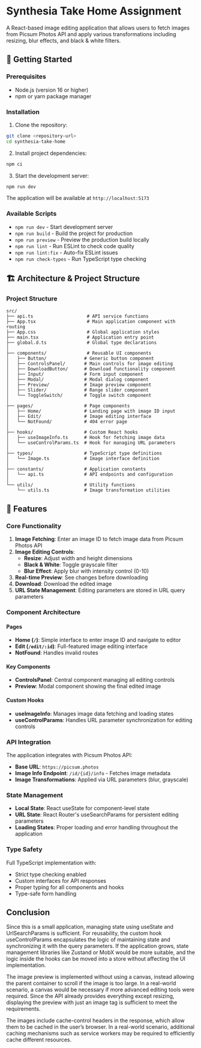 # Synthesia Take Home Assignment

A React-based image editing application that allows users to fetch images from Picsum Photos API and apply various transformations including resizing, blur effects, and black & white filters.

## 🚀 Getting Started

### Prerequisites

- Node.js (version 16 or higher)
- npm or yarn package manager

### Installation

1. Clone the repository:
```bash
git clone <repository-url>
cd synthesia-take-home
```

2. Install project dependencies:
```bash
npm ci
```

3. Start the development server:
```bash
npm run dev
```

The application will be available at `http://localhost:5173`

### Available Scripts

- `npm run dev` - Start development server
- `npm run build` - Build the project for production
- `npm run preview` - Preview the production build locally
- `npm run lint` - Run ESLint to check code quality
- `npm run lint:fix` - Auto-fix ESLint issues
- `npm run check-types` - Run TypeScript type checking

## 🏗️ Architecture & Project Structure


### Project Structure

```
src/
├── api.ts                    # API service functions
├── App.tsx                   # Main application component with routing
├── App.css                   # Global application styles
├── main.tsx                  # Application entry point
├── global.d.ts               # Global type declarations
│
├── components/               # Reusable UI components
│   ├── Button/              # Generic button component
│   ├── ControlsPanel/       # Main controls for image editing
│   ├── DownloadButton/      # Download functionality component
│   ├── Input/               # Form input component
│   ├── Modal/               # Modal dialog component
│   ├── Preview/             # Image preview component
│   ├── Slider/              # Range slider component
│   └── ToggleSwitch/        # Toggle switch component
│
├── pages/                   # Page components
│   ├── Home/                # Landing page with image ID input
│   ├── Edit/                # Image editing interface
│   └── NotFound/            # 404 error page
│
├── hooks/                   # Custom React hooks
│   ├── useImageInfo.ts      # Hook for fetching image data
│   └── useControlParams.ts  # Hook for managing URL parameters
│
├── types/                   # TypeScript type definitions
│   └── Image.ts             # Image interface definition
│
├── constants/               # Application constants
│   └── api.ts               # API endpoints and configuration
│
└── utils/                   # Utility functions
    └── utils.ts             # Image transformation utilities
```

## 🎯 Features

### Core Functionality

1. **Image Fetching**: Enter an image ID to fetch image data from Picsum Photos API
2. **Image Editing Controls**:
   - **Resize**: Adjust width and height dimensions
   - **Black & White**: Toggle grayscale filter
   - **Blur Effect**: Apply blur with intensity control (0-10)
3. **Real-time Preview**: See changes before downloading
4. **Download**: Download the edited image
5. **URL State Management**: Editing parameters are stored in URL query parameters

### Component Architecture

#### Pages
- **Home (`/`)**: Simple interface to enter image ID and navigate to editor
- **Edit (`/edit/:id`)**: Full-featured image editing interface
- **NotFound**: Handles invalid routes

#### Key Components
- **ControlsPanel**: Central component managing all editing controls
- **Preview**: Modal component showing the final edited image

#### Custom Hooks
- **useImageInfo**: Manages image data fetching and loading states
- **useControlParams**: Handles URL parameter synchronization for editing controls

### API Integration

The application integrates with Picsum Photos API:
- **Base URL**: `https://picsum.photos`
- **Image Info Endpoint**: `/id/{id}/info` - Fetches image metadata
- **Image Transformations**: Applied via URL parameters (blur, grayscale)

### State Management

- **Local State**: React useState for component-level state
- **URL State**: React Router's useSearchParams for persistent editing parameters
- **Loading States**: Proper loading and error handling throughout the application

### Type Safety

Full TypeScript implementation with:
- Strict type checking enabled
- Custom interfaces for API responses
- Proper typing for all components and hooks
- Type-safe form handling

## Conclusion

Since this is a small application, managing state using useState and UrlSearchParams is sufficient. For reusability, the custom hook useControlParams encapsulates the logic of maintaining state and synchronizing it with the query parameters. If the application grows, state management libraries like Zustand or MobX would be more suitable, and the logic inside the hooks can be moved into a store without affecting the UI implementation.

The image preview is implemented without using a canvas, instead allowing the parent container to scroll if the image is too large. In a real-world scenario, a canvas would be necessary if more advanced editing tools were required. Since the API already provides everything except resizing, displaying the preview with just an image tag is sufficient to meet the requirements.

The images include cache-control headers in the response, which allow them to be cached in the user’s browser. In a real-world scenario, additional caching mechanisms such as service workers may be required to efficiently cache different resources.
